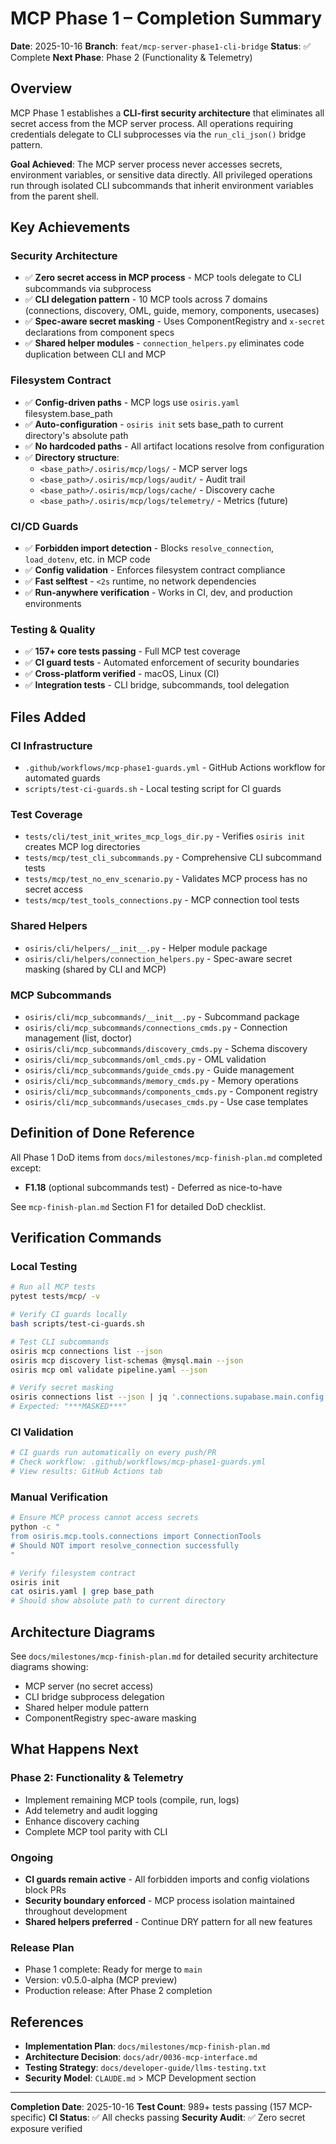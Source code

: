 # MCP Phase 1 – Completion Summary

**Date**: 2025-10-16
**Branch**: `feat/mcp-server-phase1-cli-bridge`
**Status**: ✅ Complete
**Next Phase**: Phase 2 (Functionality & Telemetry)

## Overview

MCP Phase 1 establishes a **CLI-first security architecture** that eliminates all secret access from the MCP server process. All operations requiring credentials delegate to CLI subprocesses via the `run_cli_json()` bridge pattern.

**Goal Achieved**: The MCP server process never accesses secrets, environment variables, or sensitive data directly. All privileged operations run through isolated CLI subcommands that inherit environment variables from the parent shell.

## Key Achievements

### Security Architecture
- ✅ **Zero secret access in MCP process** - MCP tools delegate to CLI subcommands via subprocess
- ✅ **CLI delegation pattern** - 10 MCP tools across 7 domains (connections, discovery, OML, guide, memory, components, usecases)
- ✅ **Spec-aware secret masking** - Uses ComponentRegistry and `x-secret` declarations from component specs
- ✅ **Shared helper modules** - `connection_helpers.py` eliminates code duplication between CLI and MCP

### Filesystem Contract
- ✅ **Config-driven paths** - MCP logs use `osiris.yaml` filesystem.base_path
- ✅ **Auto-configuration** - `osiris init` sets base_path to current directory's absolute path
- ✅ **No hardcoded paths** - All artifact locations resolve from configuration
- ✅ **Directory structure**:
  - `<base_path>/.osiris/mcp/logs/` - MCP server logs
  - `<base_path>/.osiris/mcp/logs/audit/` - Audit trail
  - `<base_path>/.osiris/mcp/logs/cache/` - Discovery cache
  - `<base_path>/.osiris/mcp/logs/telemetry/` - Metrics (future)

### CI/CD Guards
- ✅ **Forbidden import detection** - Blocks `resolve_connection`, `load_dotenv`, etc. in MCP code
- ✅ **Config validation** - Enforces filesystem contract compliance
- ✅ **Fast selftest** - `<2s` runtime, no network dependencies
- ✅ **Run-anywhere verification** - Works in CI, dev, and production environments

### Testing & Quality
- ✅ **157+ core tests passing** - Full MCP test coverage
- ✅ **CI guard tests** - Automated enforcement of security boundaries
- ✅ **Cross-platform verified** - macOS, Linux (CI)
- ✅ **Integration tests** - CLI bridge, subcommands, tool delegation

## Files Added

### CI Infrastructure
- `.github/workflows/mcp-phase1-guards.yml` - GitHub Actions workflow for automated guards
- `scripts/test-ci-guards.sh` - Local testing script for CI guards

### Test Coverage
- `tests/cli/test_init_writes_mcp_logs_dir.py` - Verifies `osiris init` creates MCP log directories
- `tests/mcp/test_cli_subcommands.py` - Comprehensive CLI subcommand tests
- `tests/mcp/test_no_env_scenario.py` - Validates MCP process has no secret access
- `tests/mcp/test_tools_connections.py` - MCP connection tool tests

### Shared Helpers
- `osiris/cli/helpers/__init__.py` - Helper module package
- `osiris/cli/helpers/connection_helpers.py` - Spec-aware secret masking (shared by CLI and MCP)

### MCP Subcommands
- `osiris/cli/mcp_subcommands/__init__.py` - Subcommand package
- `osiris/cli/mcp_subcommands/connections_cmds.py` - Connection management (list, doctor)
- `osiris/cli/mcp_subcommands/discovery_cmds.py` - Schema discovery
- `osiris/cli/mcp_subcommands/oml_cmds.py` - OML validation
- `osiris/cli/mcp_subcommands/guide_cmds.py` - Guide management
- `osiris/cli/mcp_subcommands/memory_cmds.py` - Memory operations
- `osiris/cli/mcp_subcommands/components_cmds.py` - Component registry
- `osiris/cli/mcp_subcommands/usecases_cmds.py` - Use case templates

## Definition of Done Reference

All Phase 1 DoD items from `docs/milestones/mcp-finish-plan.md` completed except:
- **F1.18** (optional subcommands test) - Deferred as nice-to-have

See `mcp-finish-plan.md` Section F1 for detailed DoD checklist.

## Verification Commands

### Local Testing
```bash
# Run all MCP tests
pytest tests/mcp/ -v

# Verify CI guards locally
bash scripts/test-ci-guards.sh

# Test CLI subcommands
osiris mcp connections list --json
osiris mcp discovery list-schemas @mysql.main --json
osiris mcp oml validate pipeline.yaml --json

# Verify secret masking
osiris connections list --json | jq '.connections.supabase.main.config.key'
# Expected: "***MASKED***"
```

### CI Validation
```bash
# CI guards run automatically on every push/PR
# Check workflow: .github/workflows/mcp-phase1-guards.yml
# View results: GitHub Actions tab
```

### Manual Verification
```bash
# Ensure MCP process cannot access secrets
python -c "
from osiris.mcp.tools.connections import ConnectionTools
# Should NOT import resolve_connection successfully
"

# Verify filesystem contract
osiris init
cat osiris.yaml | grep base_path
# Should show absolute path to current directory
```

## Architecture Diagrams

See `docs/milestones/mcp-finish-plan.md` for detailed security architecture diagrams showing:
- MCP server (no secret access)
- CLI bridge subprocess delegation
- Shared helper module pattern
- ComponentRegistry spec-aware masking

## What Happens Next

### Phase 2: Functionality & Telemetry
- Implement remaining MCP tools (compile, run, logs)
- Add telemetry and audit logging
- Enhance discovery caching
- Complete MCP tool parity with CLI

### Ongoing
- **CI guards remain active** - All forbidden imports and config violations block PRs
- **Security boundary enforced** - MCP process isolation maintained throughout development
- **Shared helpers preferred** - Continue DRY pattern for all new features

### Release Plan
- Phase 1 complete: Ready for merge to `main`
- Version: v0.5.0-alpha (MCP preview)
- Production release: After Phase 2 completion

## References

- **Implementation Plan**: `docs/milestones/mcp-finish-plan.md`
- **Architecture Decision**: `docs/adr/0036-mcp-interface.md`
- **Testing Strategy**: `docs/developer-guide/llms-testing.txt`
- **Security Model**: `CLAUDE.md` > MCP Development section

---

**Completion Date**: 2025-10-16
**Test Count**: 989+ tests passing (157 MCP-specific)
**CI Status**: ✅ All checks passing
**Security Audit**: ✅ Zero secret exposure verified
